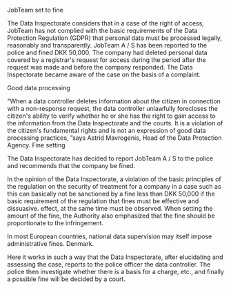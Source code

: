 JobTeam set to fine

The Data Inspectorate considers that in a case of the right of access, JobTeam has not complied with the basic requirements of the Data Protection Regulation (GDPR) that personal data must be processed legally, reasonably and transparently.
JobTeam A / S has been reported to the police and fined DKK 50,000. The company had deleted personal data covered by a registrar's request for access during the period after the request was made and before the company responded. The Data Inspectorate became aware of the case on the basis of a complaint.

Good data processing

"When a data controller deletes information about the citizen in connection with a non-response request, the data controller unlawfully forecloses the citizen's ability to verify whether he or she has the right to gain access to the information from the Data Inspectorate and the courts. It is a violation of the citizen's fundamental rights and is not an expression of good data processing practices, ”says Astrid Mavrogenis, Head of the Data Protection Agency.
Fine setting

The Data Inspectorate has decided to report JobTeam A / S to the police and recommends that the company be fined.

In the opinion of the Data Inspectorate, a violation of the basic principles of the regulation on the security of treatment for a company in a case such as this can basically not be sanctioned by a fine less than DKK 50,000 if the basic requirement of the regulation that fines must be effective and dissuasive. effect, at the same time must be observed. When setting the amount of the fine, the Authority also emphasized that the fine should be proportionate to the infringement.

In most European countries, national data supervision may itself impose administrative fines. Denmark.

Here it works in such a way that the Data Inspectorate, after elucidating and assessing the case, reports to the police officer the data controller. The police then investigate whether there is a basis for a charge, etc., and finally a possible fine will be decided by a court.
